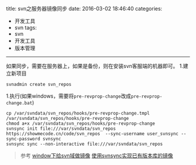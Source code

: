title: svn之服务器镜像同步
date: 2016-03-02 18:46:40
categories:
- 开发工具
- svn
tags:
- svn
- 开发工具
- 版本管理
---

如果同步，需要在服务器上，如果是备份，则在安装svn客服端的机器即可。
1.建立新项目
```
svnadmin create svn_repos
```

1.执行(如果windows，需要将`pre-revprop-change`改成`pre-revprop-change.bat`)
```
cp /var/svndata/svn_repos/hooks/pre-revprop-change.tmpl /var/svndata/svn_repos/hooks/pre-revprop-change
chmod a+x /var/svndata/svn_repos/hooks/pre-revprop-change
svnsync init file:///var/svndata/svn_repos https://showmecode.cn/code/svn_repos  --sync-username user_svnsync --sync-password svnsync
svnsync sync --non-interactive file:///var/svndata/svn_repos

```
>参考
[window下给svn域做镜像](https://iacoware.wordpress.com/2009/10/02/howto-use-svnsync-to-mirror-a-repository-on-windows/)
[使用svnsync实现已有版本库的镜像](http://zengrong.net/post/1598.htm)
